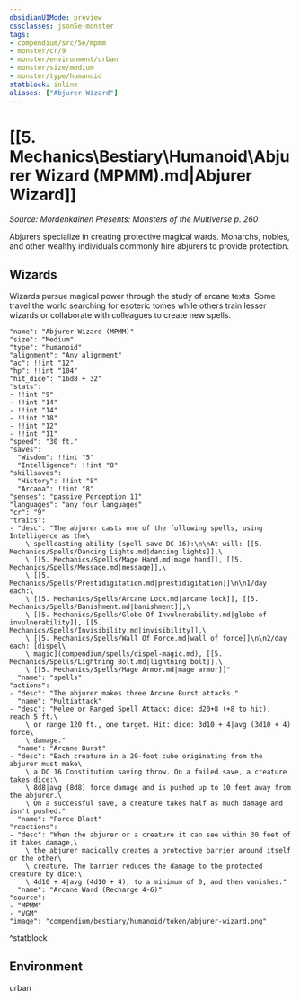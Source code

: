 ```yaml
---
obsidianUIMode: preview
cssclasses: json5e-monster
tags:
- compendium/src/5e/mpmm
- monster/cr/9
- monster/environment/urban
- monster/size/medium
- monster/type/humanoid
statblock: inline
aliases: ["Abjurer Wizard"]
---
```

# [[5. Mechanics\Bestiary\Humanoid\Abjurer Wizard (MPMM).md|Abjurer Wizard]]
*Source: Mordenkainen Presents: Monsters of the Multiverse p. 260*  

Abjurers specialize in creating protective magical wards. Monarchs, nobles, and other wealthy individuals commonly hire abjurers to provide protection.

## Wizards

Wizards pursue magical power through the study of arcane texts. Some travel the world searching for esoteric tomes while others train lesser wizards or collaborate with colleagues to create new spells.

```statblock
"name": "Abjurer Wizard (MPMM)"
"size": "Medium"
"type": "humanoid"
"alignment": "Any alignment"
"ac": !!int "12"
"hp": !!int "104"
"hit_dice": "16d8 + 32"
"stats":
- !!int "9"
- !!int "14"
- !!int "14"
- !!int "18"
- !!int "12"
- !!int "11"
"speed": "30 ft."
"saves":
  "Wisdom": !!int "5"
  "Intelligence": !!int "8"
"skillsaves":
  "History": !!int "8"
  "Arcana": !!int "8"
"senses": "passive Perception 11"
"languages": "any four languages"
"cr": "9"
"traits":
- "desc": "The abjurer casts one of the following spells, using Intelligence as the\
    \ spellcasting ability (spell save DC 16):\n\nAt will: [[5. Mechanics/Spells/Dancing Lights.md|dancing lights]],\
    \ [[5. Mechanics/Spells/Mage Hand.md|mage hand]], [[5. Mechanics/Spells/Message.md|message]],\
    \ [[5. Mechanics/Spells/Prestidigitation.md|prestidigitation]]\n\n1/day each:\
    \ [[5. Mechanics/Spells/Arcane Lock.md|arcane lock]], [[5. Mechanics/Spells/Banishment.md|banishment]],\
    \ [[5. Mechanics/Spells/Globe Of Invulnerability.md|globe of invulnerability]], [[5. Mechanics/Spells/Invisibility.md|invisibility]],\
    \ [[5. Mechanics/Spells/Wall Of Force.md|wall of force]]\n\n2/day each: [dispel\
    \ magic](compendium/spells/dispel-magic.md), [[5. Mechanics/Spells/Lightning Bolt.md|lightning bolt]],\
    \ [[5. Mechanics/Spells/Mage Armor.md|mage armor]]"
  "name": "spells"
"actions":
- "desc": "The abjurer makes three Arcane Burst attacks."
  "name": "Multiattack"
- "desc": "Melee or Ranged Spell Attack: dice: d20+8 (+8 to hit), reach 5 ft.\
    \ or range 120 ft., one target. Hit: dice: 3d10 + 4|avg (3d10 + 4) force\
    \ damage."
  "name": "Arcane Burst"
- "desc": "Each creature in a 20-foot cube originating from the abjurer must make\
    \ a DC 16 Constitution saving throw. On a failed save, a creature takes dice:\
    \ 8d8|avg (8d8) force damage and is pushed up to 10 feet away from the abjurer.\
    \ On a successful save, a creature takes half as much damage and isn't pushed."
  "name": "Force Blast"
"reactions":
- "desc": "When the abjurer or a creature it can see within 30 feet of it takes damage,\
    \ the abjurer magically creates a protective barrier around itself or the other\
    \ creature. The barrier reduces the damage to the protected creature by dice:\
    \ 4d10 + 4|avg (4d10 + 4), to a minimum of 0, and then vanishes."
  "name": "Arcane Ward (Recharge 4-6)"
"source":
- "MPMM"
- "VGM"
"image": "compendium/bestiary/humanoid/token/abjurer-wizard.png"
```
^statblock

## Environment

urban
